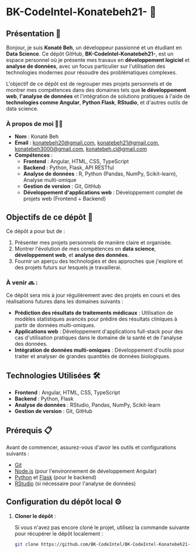 # BK-CodeIntel-Konatebeh21- 🚀

## Présentation 📝

Bonjour, je suis **Konaté Beh**, un développeur passionné et un étudiant en **Data Science**. Ce dépôt GitHub, **BK-CodeIntel-Konatebeh21-**, est un espace personnel où je présente mes travaux en **développement logiciel** et **analyse de données**, avec un focus particulier sur l'utilisation des technologies modernes pour résoudre des problématiques complexes.

L'objectif de ce dépôt est de regrouper mes projets personnels et de montrer mes compétences dans des domaines tels que **le développement web**, **l'analyse de données** et l'intégration de solutions pratiques à l'aide de **technologies comme Angular**, **Python Flask**, **RStudio**, et d'autres outils de data science.

### À propos de moi 👨‍💻
- **Nom** : Konaté Beh
- **Email** : konatebeh20@gmail.com, konatebeh21@gmail.com, konatebeh3000@gmail.com, konatebeh.ci@gmail.com
- **Compétences** :
  - **Frontend** : Angular, HTML, CSS, TypeScript
  - **Backend** : Python, Flask, API RESTful
  - **Analyse de données** : R, Python (Pandas, NumPy, Scikit-learn), Analyse multi-omique
  - **Gestion de version** : Git, GitHub
  - **Développement d'applications web** : Développement complet de projets web (Frontend + Backend)

## Objectifs de ce dépôt 🎯

Ce dépôt a pour but de :
1. Présenter mes projets personnels de manière claire et organisée.
2. Montrer l'évolution de mes compétences en **data science**, **développement web**, et **analyse des données**.
3. Fournir un aperçu des technologies et des approches que j'explore et des projets futurs sur lesquels je travaillerai.

### À venir 🔜 :
Ce dépôt sera mis à jour régulièrement avec des projets en cours et des réalisations futures dans les domaines suivants :
- **Prédiction des résultats de traitements médicaux** : Utilisation de modèles statistiques avancés pour prédire des résultats cliniques à partir de données multi-omiques.
- **Applications web** : Développement d'applications full-stack pour des cas d'utilisation pratiques dans le domaine de la santé et de l'analyse des données.
- **Intégration de données multi-omiques** : Développement d'outils pour traiter et analyser de grandes quantités de données biologiques.

## Technologies Utilisées 🛠️

- **Frontend** : Angular, HTML, CSS, TypeScript
- **Backend** : Python, Flask
- **Analyse de données** : RStudio, Pandas, NumPy, Scikit-learn
- **Gestion de version** : Git, GitHub

## Prérequis 📋
Avant de commencer, assurez-vous d'avoir les outils et configurations suivants :

- [Git](https://git-scm.com/)
- [Node.js](https://nodejs.org/) (pour l'environnement de développement Angular)
- [Python](https://www.python.org/) et [Flask](https://flask.palletsprojects.com/) (pour le backend)
- [RStudio](https://www.rstudio.com/) (si nécessaire pour l'analyse de données)

## Configuration du dépôt local ⚙️

1. **Cloner le dépôt** :

   Si vous n'avez pas encore cloné le projet, utilisez la commande suivante pour récupérer le dépôt localement :
   ```bash
   git clone https://github.com/BK-CodeIntel/BK-CodeIntel-Konatebeh21-.git

